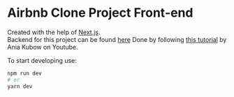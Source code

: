 # Airbnb Clone Project Front-end

Created with the help of [Next.js](https://nextjs.org//).  
Backend for this project can be found [here](https://github.com/Soulmate13/airbnb-clone-backend)
Done by following [this tutorial](https://www.youtube.com/watch?v=mx1dbMzd3tU&) by Ania Kubow on Youtube.

To start developing use:
```bash
npm run dev
# or
yarn dev
```
